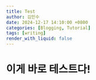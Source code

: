 ```yaml
---
title: Test
author: 김민수
date: 2024-12-17 14:10:00 +0800
categories: [Blogging, Tutorial]
tags: [writing]
render_with_liquid: false
---
```


# 이게 바로 테스트다!